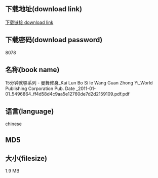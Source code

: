 ## 下载地址(download link)
[下载链接 download link](https://tutu365.netlify.app/?s=15%E5%88%86%E9%92%9F%E5%B0%B1%E5%A4%9F%E7%B3%BB%E5%88%97+-+%E6%9B%BC%E8%88%9E%E4%BF%AE%E8%BA%AB_Kai+Lun+Bo+Si+le+Wang+Guan+Zhong+Yi_World+Publishing+Corporation+Pub.+Date+_2011-01-01_5496864_ff4d58d4c9aa5e12760de7d2d2159109.pdf)

## 下载密码(download password)
8078

## 名称(book name)
15分钟就够系列 - 曼舞修身_Kai Lun Bo Si le Wang Guan Zhong Yi_World Publishing Corporation Pub. Date _2011-01-01_5496864_ff4d58d4c9aa5e12760de7d2d2159109.pdf.pdf

## 语言(language)
chinese

## MD5


## 大小(filesize)
1.9 MB
